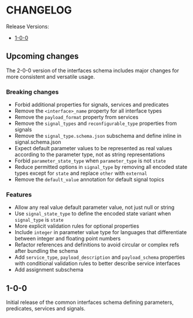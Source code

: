 # CHANGELOG

Release Versions:

- [1-0-0](#1-0-0)

## Upcoming changes

The 2-0-0 version of the interfaces schema includes major changes for more consistent and versatile usage.

### Breaking changes

- Forbid additional properties for signals, services and predicates
- Remove the `<interface>_name` property for all interface types
- Remove the `payload_format` property from services
- Remove the `signal_types` and `reconfigurable_type` properties from signals
- Remove the `signal_type.schema.json` subschema and define inline in signal.schema.json
- Expect default parameter values to be represented as real values according to the parameter type, not as string
  representations
- Forbid `parameter_state_type` when `parameter_type` is not `state`
- Reduce permitted options in `signal_type` by removing all encoded state types except for `state` and replace `other`
  with `external`
- Remove the `default_value` annotation for default signal topics

### Features

- Allow any real value default parameter value, not just null or string
- Use `signal_state_type` to define the encoded state variant when `signal_type` is `state`
- More explicit validation rules for optional properties
- Include `integer` in parameter value type for languages that differentiate between integer and floating point numbers
- Refactor references and definitions to avoid circular or complex refs after bundling the schema
- Add `service_type`, `payload_description` and `payload_schema` properties with conditional validation rules to better
  describe service interfaces
- Add assignment subschema

## 1-0-0

Initial release of the common interfaces schema defining parameters, predicates, services and signals.